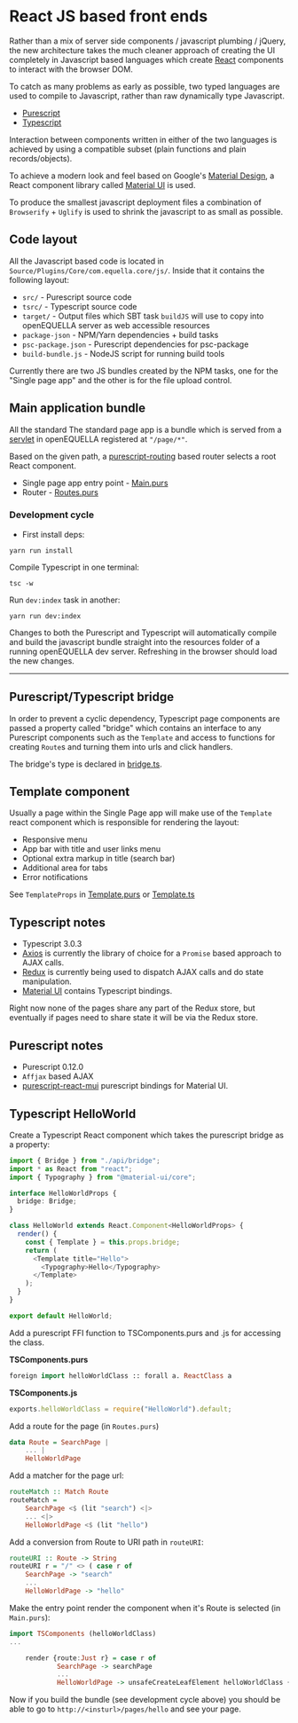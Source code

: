 # React JS based front ends

Rather than a mix of server side components / javascript plumbing / jQuery, the new architecture takes
the much cleaner approach of creating the UI completely in Javascript based languages which
create [React](https://reactjs.org/) components to interact with the browser DOM.

To catch as many problems as early as possible, two typed languages are used to
compile to Javascript, rather than raw dynamically type Javascript.

- [Purescript](http://www.purescript.org/)
- [Typescript](https://www.typescriptlang.org/)

Interaction between components written in either of the two languages is achieved by
using a compatible subset (plain functions and plain records/objects).

To achieve a modern look and feel based on Google's [Material Design](https://material.io/), a
React component library called [Material UI](https://material-ui.com/) is used.

To produce the smallest javascript deployment files a combination of `Browserify` + `Uglify` is used
to shrink the javascript to as small as possible.

## Code layout

All the Javascript based code is located in `Source/Plugins/Core/com.equella.core/js/`.
Inside that it contains the following layout:

- `src/` - Purescript source code
- `tsrc/` - Typescript source code
- `target/` - Output files which SBT task `buildJS` will use to copy into openEQUELLA server as web accessible resources
- `package-json` - NPM/Yarn dependencies + build tasks
- `psc-package.json` - Purescript dependencies for psc-package
- `build-bundle.js` - NodeJS script for running build tools

Currently there are two JS bundles created by the NPM tasks, one for the "Single page app"
and the other is for the file upload control.

## Main application bundle

All the standard The standard page app is a bundle which is served from a [servlet](../../Source/Plugins/Core/com.equella.core/scalasrc/com/tle/web/template/SinglePageApp.scala) in openEQUELLA registered at `"/page/*"`.

Based on the given path, a [purescript-routing](https://github.com/slamdata/purescript-routing)
based router selects a root React component.

- Single page app entry point - [Main.purs](../../Source/Plugins/Core/com.equella.core/js/src/MainUI/Main.purs)
- Router - [Routes.purs](../../Source/Plugins/Core/com.equella.core/js/src/MainUI/Routes.purs)

### Development cycle

- First install deps:

```
yarn run install
```

Compile Typescript in one terminal:

```
tsc -w
```

Run `dev:index` task in another:

```
yarn run dev:index
```

Changes to both the Purescript and Typescript will automatically compile and build the javascript
bundle straight into the resources folder of a running openEQUELLA dev server. Refreshing in the
browser should load the new changes.

---

## Purescript/Typescript bridge

In order to prevent a cyclic dependency, Typescript page components are passed a property
called "bridge" which contains an interface to any Purescript components such as the `Template` and access to
functions for creating `Route`s and turning them into urls and click handlers.

The bridge's type is declared in [bridge.ts](../../Source/Plugins/Core/com.equella.core/js/tsrc/api/bridge.ts).

## Template component

Usually a page within the Single Page app will make use of the `Template` react component which is responsible for
rendering the layout:

- Responsive menu
- App bar with title and user links menu
- Optional extra markup in title (search bar)
- Additional area for tabs
- Error notifications

See `TemplateProps` in [Template.purs](../../Source/Plugins/Core/com.equella.core/js/src/MainUI/Template.purs) or [Template.ts](../../Source/Plugins/Core/com.equella.core/js/tsrc/api/Template.ts)

## Typescript notes

- Typescript 3.0.3
- [Axios](https://github.com/axios/axios) is currently the library of choice for a `Promise` based approach to AJAX calls.
- [Redux](https://redux.js.org/introduction) is currently being used to dispatch AJAX calls and do state manipulation.
- [Material UI](https://material-ui.com/) contains Typescript bindings.

Right now none of the pages share any part of the Redux store, but eventually if pages need to share state it will be via the Redux store.

## Purescript notes

- Purescript 0.12.0
- `Affjax` based AJAX
- [purescript-react-mui](https://github.com/doolse/purescript-react-mui) purescript bindings for Material UI.

## Typescript HelloWorld

Create a Typescript React component which takes the purescript bridge as a property:

```typescript
import { Bridge } from "./api/bridge";
import * as React from "react";
import { Typography } from "@material-ui/core";

interface HelloWorldProps {
  bridge: Bridge;
}

class HelloWorld extends React.Component<HelloWorldProps> {
  render() {
    const { Template } = this.props.bridge;
    return (
      <Template title="Hello">
        <Typography>Hello</Typography>
      </Template>
    );
  }
}

export default HelloWorld;
```

Add a purescript FFI function to TSComponents.purs and .js for accessing the class.

**TSComponents.purs**

```purescript
foreign import helloWorldClass :: forall a. ReactClass a
```

**TSComponents.js**

```javascript
exports.helloWorldClass = require("HelloWorld").default;
```

Add a route for the page (in `Routes.purs`)

```purescript
data Route = SearchPage |
    ... |
    HelloWorldPage
```

Add a matcher for the page url:

```purescript
routeMatch :: Match Route
routeMatch =
    SearchPage <$ (lit "search") <|>
    ... <|>
    HelloWorldPage <$ (lit "hello")
```

Add a conversion from Route to URI path in `routeURI`:

```purescript
routeURI :: Route -> String
routeURI r = "/" <> ( case r of
    SearchPage -> "search"
    ...
    HelloWorldPage -> "hello"
```

Make the entry point render the component when it's Route is selected (in `Main.purs`):

```purescript
import TSComponents (helloWorldClass)
...

    render {route:Just r} = case r of
            SearchPage -> searchPage
            ...
            HelloWorldPage -> unsafeCreateLeafElement helloWorldClass {bridge:tsBridge}
```

Now if you build the bundle (see development cycle above) you should be able to go to `http://<insturl>/pages/hello` and see your page.
